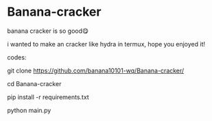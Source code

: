 # Banana-cracker

banana cracker is so good😋

i wanted to make an cracker like hydra in termux, hope you enjoyed it!

codes:

git clone https://github.com/banana10101-wq/Banana-cracker/

cd Banana-cracker

pip install -r requirements.txt

python main.py


